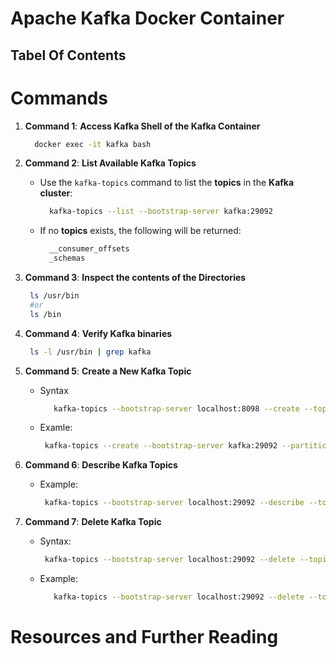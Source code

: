 # Apache Kafka Docker Container

## Tabel Of Contents

# Commands

1. **Command 1**: **Access Kafka Shell of the Kafka Container**

   ```sh
     docker exec -it kafka bash
   ```

2. **Command 2**: **List Available Kafka Topics**

   - Use the `kafka-topics` command to list the **topics** in the **Kafka cluster**:
     ```sh
       kafka-topics --list --bootstrap-server kafka:29092
     ```
   - If no **topics** exists, the following will be returned:
     ```sh
       __consumer_offsets
       _schemas
     ```

3. **Command 3**: **Inspect the contents of the Directories**

   ```sh
    ls /usr/bin
    #or
    ls /bin
   ```

4. **Command 4**: **Verify Kafka binaries**

   ```sh
    ls -l /usr/bin | grep kafka
   ```

5. **Command 5**: **Create a New Kafka Topic**

   - Syntax
     ```sh
        kafka-topics --bootstrap-server localhost:8098 --create --topic <topic_name> --partitions <num_partitions> --replication-factor <replication_factor>
     ```
   - Examle:
     ```sh
      kafka-topics --create --bootstrap-server kafka:29092 --partitions 1 --replication-factor 1 --topic users.customers
     ```

6. **Command 6**: **Describe Kafka Topics**
   - Example:
     ```sh
      kafka-topics --bootstrap-server localhost:29092 --describe --topic test-kafka-topic
     ```
7. **Command 7**: **Delete Kafka Topic**
   - Syntax:
     ```sh
      kafka-topics --bootstrap-server localhost:29092 --delete --topic <topic_name>
     ```  
    - Example:
      ```sh
         kafka-topics --bootstrap-server localhost:29092 --delete --topic  test-kafka-topic
      ``` 
# Resources and Further Reading
